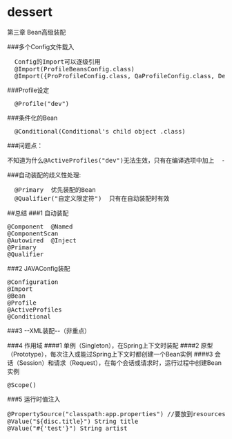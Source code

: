 # dessert
第三章 Bean高级装配

###多个Config文件载入　
<pre>
  Config的Import可以逐级引用
  @Import(ProfileBeansConfig.class)
  @Import({ProProfileConfig.class, QaProfileConfig.class, DevProfileConfig.class})
</pre>

###Profile设定
<pre>
  @Profile("dev")
</pre>

###条件化的Bean
<pre>
  @Conditional(Conditional's child object .class)
</pre>

###问题点：
<pre>
不知道为什么@ActiveProfiles("dev")无法生效，只有在编译选项中加上  -Dspring.profiles.active="pro"　才有用
</pre>


###自动装配的歧义性处理:
<pre>
  @Primary  优先装配的Bean
  @Qualifier("自定义限定符")  只有在自动装配时有效
</pre>

##总结
###1 自动装配
<pre>
@Component  @Named
@ComponentScan
@Autowired  @Inject
@Primary
@Qualifier
</pre>

###2 JAVAConfig装配
<pre>
@Configuration
@Import
@Bean
@Profile
@ActiveProfiles
@Conditional
</pre>

###3 --XML装配--（非重点）

###4 作用域
####1 单例（Singleton），在Spring上下文时装配
####2 原型（Prototype），每次注入或能过Spring上下文时都创建一个Bean实例
####3 会话（Session）和请求（Request），在每个会话或请求时，运行过程中创建Bean实例

<pre>
@Scope()
</pre>

###5 运行时值注入

<pre>
@PropertySource("classpath:app.properties") //要放到resources目录下
@Value("${disc.title}") String title
@Value("#{'test'}") String artist
</pre>

